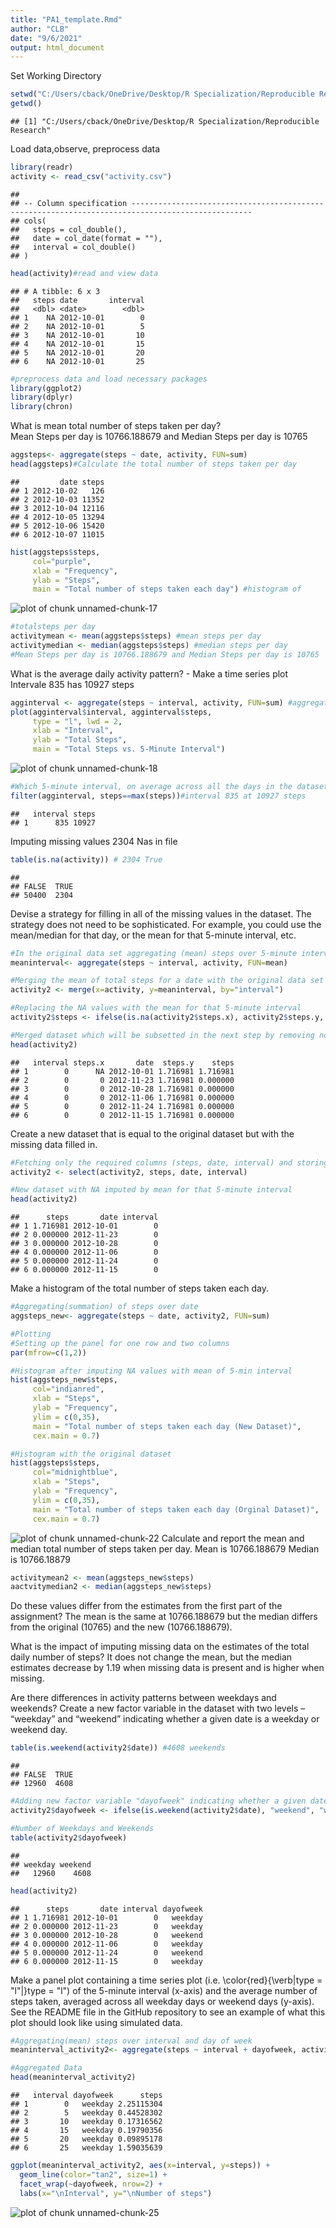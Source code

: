 ```yaml
---
title: "PA1_template.Rmd"
author: "CLB"
date: "9/6/2021"
output: html_document
---
```

Set Working Directory 

```r
setwd("C:/Users/cback/OneDrive/Desktop/R Specialization/Reproducible Research")
getwd()
```

```
## [1] "C:/Users/cback/OneDrive/Desktop/R Specialization/Reproducible Research"
```
Load data,observe, preprocess data

```r
library(readr) 
activity <- read_csv("activity.csv")
```

```
## 
## -- Column specification -------------------------------------------------------------------------------------------------
## cols(
##   steps = col_double(),
##   date = col_date(format = ""),
##   interval = col_double()
## )
```

```r
head(activity)#read and view data
```

```
## # A tibble: 6 x 3
##   steps date       interval
##   <dbl> <date>        <dbl>
## 1    NA 2012-10-01        0
## 2    NA 2012-10-01        5
## 3    NA 2012-10-01       10
## 4    NA 2012-10-01       15
## 5    NA 2012-10-01       20
## 6    NA 2012-10-01       25
```

```r
#preprocess data and load necessary packages
library(ggplot2)
library(dplyr)
library(chron)
```
What is mean total number of steps taken per day?  
Mean Steps per day is 10766.188679 and Median Steps per day is 10765

```r
aggsteps<- aggregate(steps ~ date, activity, FUN=sum)
head(aggsteps)#Calculate the total number of steps taken per day
```

```
##         date steps
## 1 2012-10-02   126
## 2 2012-10-03 11352
## 3 2012-10-04 12116
## 4 2012-10-05 13294
## 5 2012-10-06 15420
## 6 2012-10-07 11015
```

```r
hist(aggsteps$steps, 
     col="purple", 
     xlab = "Frequency", 
     ylab = "Steps",
     main = "Total number of steps taken each day") #histogram of 
```

![plot of chunk unnamed-chunk-17](figure/unnamed-chunk-17-1.png)

```r
#totalsteps per day
activitymean <- mean(aggsteps$steps) #mean steps per day
activitymedian <- median(aggsteps$steps) #median steps per day
#Mean Steps per day is 10766.188679 and Median Steps per day is 10765
```
What is the average daily activity pattern? - Make a time series plot
Intervale 835 has 10927 steps

```r
agginterval <- aggregate(steps ~ interval, activity, FUN=sum) #aggregate intervals
plot(agginterval$interval, agginterval$steps, 
     type = "l", lwd = 2,
     xlab = "Interval", 
     ylab = "Total Steps",
     main = "Total Steps vs. 5-Minute Interval")
```

![plot of chunk unnamed-chunk-18](figure/unnamed-chunk-18-1.png)

```r
#Which 5-minute interval, on average across all the days in the dataset, contains the maximum number of steps?
filter(agginterval, steps==max(steps))#interval 835 at 10927 steps
```

```
##   interval steps
## 1      835 10927
```
Imputing missing values
2304 Nas in file

```r
table(is.na(activity)) # 2304 True
```

```
## 
## FALSE  TRUE 
## 50400  2304
```
Devise a strategy for filling in all of the missing values in the dataset. The strategy does not need to be sophisticated. For example, you could use the mean/median for that day, or the mean for that 5-minute interval, etc.

```r
#In the original data set aggregating (mean) steps over 5-minute interval
meaninterval<- aggregate(steps ~ interval, activity, FUN=mean)

#Merging the mean of total steps for a date with the original data set
activity2 <- merge(x=activity, y=meaninterval, by="interval")

#Replacing the NA values with the mean for that 5-minute interval
activity2$steps <- ifelse(is.na(activity2$steps.x), activity2$steps.y, activity2$steps.x)

#Merged dataset which will be subsetted in the next step by removing not required columns
head(activity2)
```

```
##   interval steps.x       date  steps.y    steps
## 1        0      NA 2012-10-01 1.716981 1.716981
## 2        0       0 2012-11-23 1.716981 0.000000
## 3        0       0 2012-10-28 1.716981 0.000000
## 4        0       0 2012-11-06 1.716981 0.000000
## 5        0       0 2012-11-24 1.716981 0.000000
## 6        0       0 2012-11-15 1.716981 0.000000
```
Create a new dataset that is equal to the original dataset but with the missing data filled in.

```r
#Fetching only the required columns (steps, date, interval) and storing in the new data set.
activity2 <- select(activity2, steps, date, interval)

#New dataset with NA imputed by mean for that 5-minute interval
head(activity2)
```

```
##      steps       date interval
## 1 1.716981 2012-10-01        0
## 2 0.000000 2012-11-23        0
## 3 0.000000 2012-10-28        0
## 4 0.000000 2012-11-06        0
## 5 0.000000 2012-11-24        0
## 6 0.000000 2012-11-15        0
```
Make a histogram of the total number of steps taken each day.  

```r
#Aggregating(summation) of steps over date
aggsteps_new<- aggregate(steps ~ date, activity2, FUN=sum)

#Plotting
#Setting up the panel for one row and two columns
par(mfrow=c(1,2))

#Histogram after imputing NA values with mean of 5-min interval
hist(aggsteps_new$steps, 
     col="indianred",
     xlab = "Steps", 
     ylab = "Frequency",
     ylim = c(0,35),
     main = "Total number of steps taken each day (New Dataset)",
     cex.main = 0.7)

#Histogram with the original dataset
hist(aggsteps$steps, 
     col="midnightblue", 
     xlab = "Steps", 
     ylab = "Frequency",
     ylim = c(0,35),
     main = "Total number of steps taken each day (Orginal Dataset)",
     cex.main = 0.7)
```

![plot of chunk unnamed-chunk-22](figure/unnamed-chunk-22-1.png)
Calculate and report the mean and median total number of steps taken per day.
Mean is 10766.188679
Median is 10766.18879

```r
activitymean2 <- mean(aggsteps_new$steps)
aactvitymedian2 <- median(aggsteps_new$steps)
```
Do these values differ from the estimates from the first part of the assignment?
The mean is the same at 10766.188679 but the median differs from the original 
(10765) and the new (10766.188679). 

What is the impact of imputing missing data on the estimates of the total daily 
number of steps?
It does not change the mean, but the median estimates decrease by 1.19 when 
missing data is present and is higher when missing. 

Are there differences in activity patterns between weekdays and weekends?
Create a new factor variable in the dataset with two levels – “weekday” and 
“weekend” indicating whether a given date is a weekday or weekend day.

```r
table(is.weekend(activity2$date)) #4608 weekends
```

```
## 
## FALSE  TRUE 
## 12960  4608
```

```r
#Adding new factor variable "dayofweek" indicating whether a given date is a weekday or weekend day
activity2$dayofweek <- ifelse(is.weekend(activity2$date), "weekend", "weekday")

#Number of Weekdays and Weekends
table(activity2$dayofweek)
```

```
## 
## weekday weekend 
##   12960    4608
```

```r
head(activity2)
```

```
##      steps       date interval dayofweek
## 1 1.716981 2012-10-01        0   weekday
## 2 0.000000 2012-11-23        0   weekday
## 3 0.000000 2012-10-28        0   weekend
## 4 0.000000 2012-11-06        0   weekday
## 5 0.000000 2012-11-24        0   weekend
## 6 0.000000 2012-11-15        0   weekday
```
Make a panel plot containing a time series plot (i.e. \color{red}{\verb|type = "l"|}type = "l") of the 5-minute interval (x-axis) and the average number of steps taken, averaged across all weekday days or weekend days (y-axis). See the README file in the GitHub repository to see an example of what this plot should look like using simulated data.

```r
#Aggregating(mean) steps over interval and day of week
meaninterval_activity2<- aggregate(steps ~ interval + dayofweek, activity2, FUN=mean)

#Aggregated Data
head(meaninterval_activity2)
```

```
##   interval dayofweek      steps
## 1        0   weekday 2.25115304
## 2        5   weekday 0.44528302
## 3       10   weekday 0.17316562
## 4       15   weekday 0.19790356
## 5       20   weekday 0.09895178
## 6       25   weekday 1.59035639
```

```r
ggplot(meaninterval_activity2, aes(x=interval, y=steps)) + 
  geom_line(color="tan2", size=1) + 
  facet_wrap(~dayofweek, nrow=2) +
  labs(x="\nInterval", y="\nNumber of steps")
```

![plot of chunk unnamed-chunk-25](figure/unnamed-chunk-25-1.png)

